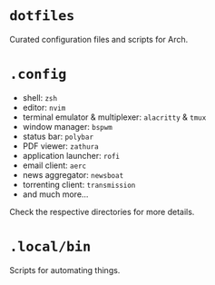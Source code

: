 # `dotfiles`

Curated configuration files and scripts for Arch.

# `.config`

- shell: `zsh`
- editor: `nvim`
- terminal emulator & multiplexer: `alacritty` & `tmux`
- window manager: `bspwm`
- status bar: `polybar`
- PDF viewer: `zathura`
- application launcher: `rofi`
- email client: `aerc`
- news aggregator: `newsboat`
- torrenting client: `transmission`
- and much more...

Check the respective directories for more details.

# `.local/bin`

Scripts for automating things.
